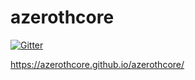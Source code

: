 # azerothcore

[![Gitter](https://badges.gitter.im/azerothcore/azerothcore.svg)](https://gitter.im/azerothcore/azerothcore?utm_source=badge&utm_medium=badge&utm_campaign=pr-badge&utm_content=badge)

https://azerothcore.github.io/azerothcore/
